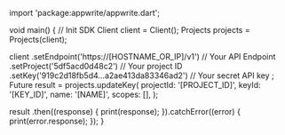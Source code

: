 import 'package:appwrite/appwrite.dart';

void main() { // Init SDK
  Client client = Client();
  Projects projects = Projects(client);

  client
    .setEndpoint('https://[HOSTNAME_OR_IP]/v1') // Your API Endpoint
    .setProject('5df5acd0d48c2') // Your project ID
    .setKey('919c2d18fb5d4...a2ae413da83346ad2') // Your secret API key
  ;
  Future result = projects.updateKey(
    projectId: '[PROJECT_ID]',
    keyId: '[KEY_ID]',
    name: '[NAME]',
    scopes: [],
  );

  result
    .then((response) {
      print(response);
    }).catchError((error) {
      print(error.response);
  });
}
